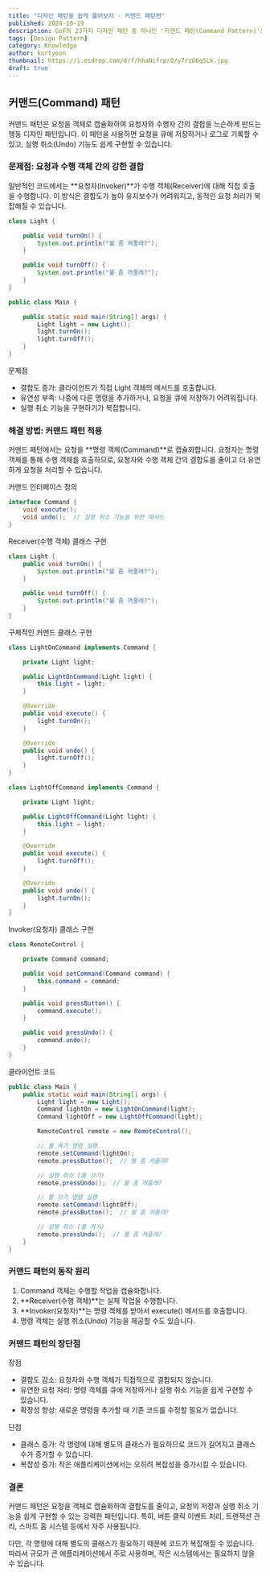 ```yaml
---
title: "디자인 패턴을 쉽게 풀어보자 - 커맨드 패턴편"
published: 2024-10-19
description: GoF의 23가지 디자인 패턴 중 하나인 '커맨드 패턴(Command Pattern)'을 쉽게 풀어보기
tags: [Design Pattern]
category: Knowledge
author: kurtyoon
thumbnail: https://i.esdrop.com/d/f/hhaNifrpr0/y7rzO6qSLk.jpg
draft: true
---
```


## 커맨드(Command) 패턴

커맨드 패턴은 요청을 객체로 캡슐화하여 요청자와 수행자 간의 결합을 느슨하게 만드는 행동 디자인 패턴입니다. 이 패턴을 사용하면 요청을 큐에 저장하거나 로그로 기록할 수 있고, 실행 취소(Undo) 기능도 쉽게 구현할 수 있습니다.

### 문제점: 요청과 수행 객체 간의 강한 결합

일반적인 코드에서는 **요청자(Invoker)**가 수행 객체(Receiver)에 대해 직접 호출을 수행합니다. 이 방식은 결합도가 높아 유지보수가 어려워지고, 동적인 요청 처리가 복잡해질 수 있습니다.

```java
class Light {

    public void turnOn() {
        System.out.println("불 좀 켜줄래?");
    }

    public void turnOff() {
        System.out.println("불 좀 꺼줄래?");
    }
}

public class Main {

    public static void main(String[] args) {
        Light light = new Light();
        light.turnOn();
        light.turnOff();
    }
}
```

문제점

- 결합도 증가: 클라이언트가 직접 Light 객체의 메서드를 호출합니다.
- 유연성 부족: 나중에 다른 명령을 추가하거나, 요청을 큐에 저장하기 어려워집니다.
- 실행 취소 기능을 구현하기가 복잡합니다.

### 해결 방법: 커맨드 패턴 적용

커맨드 패턴에서는 요청을 **명령 객체(Command)**로 캡슐화합니다. 요청자는 명령 객체를 통해 수행 객체를 호출하므로, 요청자와 수행 객체 간의 결합도를 줄이고 더 유연하게 요청을 처리할 수 있습니다.

커맨드 인터페이스 정의

```java
interface Command {
    void execute();
    void undo();  // 실행 취소 기능을 위한 메서드
}
```

Receiver(수행 객체) 클래스 구현

```java
class Light {
    public void turnOn() {
        System.out.println("불 좀 켜줄래?");
    }

    public void turnOff() {
        System.out.println("불 좀 꺼줄래?");
    }
}
```

구체적인 커맨드 클래스 구현

```java
class LightOnCommand implements Command {

    private Light light;

    public LightOnCommand(Light light) {
        this.light = light;
    }

    @Override
    public void execute() {
        light.turnOn();
    }

    @Override
    public void undo() {
        light.turnOff();
    }
}

class LightOffCommand implements Command {

    private Light light;

    public LightOffCommand(Light light) {
        this.light = light;
    }

    @Override
    public void execute() {
        light.turnOff();
    }

    @Override
    public void undo() {
        light.turnOn();
    }
}
```

Invoker(요청자) 클래스 구현

```java
class RemoteControl {

    private Command command;

    public void setCommand(Command command) {
        this.command = command;
    }

    public void pressButton() {
        command.execute();
    }

    public void pressUndo() {
        command.undo();
    }
}
```

클라이언트 코드

```java
public class Main {
    public static void main(String[] args) {
        Light light = new Light();
        Command lightOn = new LightOnCommand(light);
        Command lightOff = new LightOffCommand(light);

        RemoteControl remote = new RemoteControl();

        // 불 켜기 명령 실행
        remote.setCommand(lightOn);
        remote.pressButton();  // 불 좀 켜줄래?

        // 실행 취소 (불 끄기)
        remote.pressUndo();  // 불 좀 꺼줄래?

        // 불 끄기 명령 실행
        remote.setCommand(lightOff);
        remote.pressButton();  // 불 좀 꺼줄래?

        // 실행 취소 (불 켜기)
        remote.pressUndo();  // 불 좀 켜줄래?
    }
}
```

### 커맨드 패턴의 동작 원리

1. Command 객체는 수행할 작업을 캡슐화합니다.
2. **Receiver(수행 객체)**는 실제 작업을 수행합니다.
3. **Invoker(요청자)**는 명령 객체를 받아서 execute() 메서드를 호출합니다.
4. 명령 객체는 실행 취소(Undo) 기능을 제공할 수도 있습니다.

### 커맨드 패턴의 장단점

장점

- 결합도 감소: 요청자와 수행 객체가 직접적으로 결합되지 않습니다.
- 유연한 요청 처리: 명령 객체를 큐에 저장하거나 실행 취소 기능을 쉽게 구현할 수 있습니다.
- 확장성 향상: 새로운 명령을 추가할 때 기존 코드를 수정할 필요가 없습니다.

단점

- 클래스 증가: 각 명령에 대해 별도의 클래스가 필요하므로 코드가 길어지고 클래스 수가 증가할 수 있습니다.
- 복잡성 증가: 작은 애플리케이션에서는 오히려 복잡성을 증가시킬 수 있습니다.

### 결론

커맨드 패턴은 요청을 객체로 캡슐화하여 결합도를 줄이고, 요청의 저장과 실행 취소 기능을 쉽게 구현할 수 있는 강력한 패턴입니다. 특히, 버튼 클릭 이벤트 처리, 트랜잭션 관리, 스마트 홈 시스템 등에서 자주 사용됩니다.

다만, 각 명령에 대해 별도의 클래스가 필요하기 때문에 코드가 복잡해질 수 있습니다. 따라서 규모가 큰 애플리케이션에서 주로 사용하며, 작은 시스템에서는 필요하지 않을 수 있습니다.

